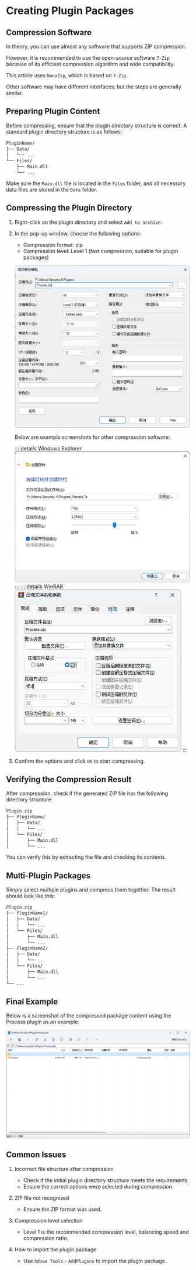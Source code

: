 # Creating Plugin Packages

## Compression Software

In theory, you can use almost any software that supports ZIP compression.

However, it is recommended to use the open-source software `7-Zip` because of its efficient compression algorithm and wide compatibility.

This article uses `NanaZip`, which is based on `7-Zip`.

Other software may have different interfaces, but the steps are generally similar.

## Preparing Plugin Content

Before compressing, ensure that the plugin directory structure is correct. A standard plugin directory structure is as follows:

```
PluginName/
├── Data/
│   └── ...
└── Files/
    ├── Main.dll
    └── ...
```

Make sure the `Main.dll` file is located in the `Files` folder, and all necessary data files are stored in the `Data` folder.

## Compressing the Plugin Directory

1. Right-click on the plugin directory and select `Add to archive`.

2. In the pop-up window, choose the following options:

   - Compression format: zip
   - Compression level: Level 1 (fast compression, suitable for plugin packages)

   ![Screenshot1-NanaZip](./../../PNG/Pack-1.png)

   Below are example screenshots for other compression software:

   ::: details Windows Explorer
      ![Screenshot1-Windows-Explorer](./../../PNG/Pack-1-1.png)
   :::
   ::: details WinRAR
      ![Screenshot1-WinRAR](./../../PNG/Pack-1-2.png)
   :::

3. Confirm the options and click `OK` to start compressing.

## Verifying the Compression Result

After compression, check if the generated ZIP file has the following directory structure:

```
Plugin.zip
├── PluginName/
│   ├── Data/
│   │   └── ...
│   └── Files/
│       ├── Main.dll
│       └── ...
```

You can verify this by extracting the file and checking its contents.

## Multi-Plugin Packages

Simply select multiple plugins and compress them together. The result should look like this:

```
Plugin.zip
├── PluginName1/
│   ├── Data/
│   │   └── ...
│   └── Files/
│       ├── Main.dll
│       └── ...
├── PluginName2/
│   ├── Data/
│   │   └── ...
│   └── Files/
│       ├── Main.dll
│       └── ...
└── ...
```

## Final Example

Below is a screenshot of the compressed package content using the Process plugin as an example:

![Screenshot2](./../../PNG/Pack-2.png)

## Common Issues

1. Incorrect file structure after compression
   - Check if the initial plugin directory structure meets the requirements.
   - Ensure the correct options were selected during compression.

2. ZIP file not recognized
   - Ensure the ZIP format was used.

3. Compression level selection
   - Level 1 is the recommended compression level, balancing speed and compression ratio.

4. How to import the plugin package
   - Use `Xdows Tools` - `AddPlugins` to import the plugin package.